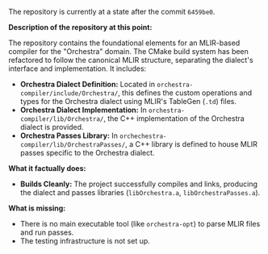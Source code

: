 The repository is currently at a state after the commit `6459be0`.

**Description of the repository at this point:**

The repository contains the foundational elements for an MLIR-based compiler for the "Orchestra" domain. The CMake build system has been refactored to follow the canonical MLIR structure, separating the dialect's interface and implementation. It includes:
*   **Orchestra Dialect Definition:** Located in `orchestra-compiler/include/Orchestra/`, this defines the custom operations and types for the Orchestra dialect using MLIR's TableGen (`.td`) files.
*   **Orchestra Dialect Implementation:** In `orchestra-compiler/lib/Orchestra/`, the C++ implementation of the Orchestra dialect is provided.
*   **Orchestra Passes Library:** In `orchechestra-compiler/lib/OrchestraPasses/`, a C++ library is defined to house MLIR passes specific to the Orchestra dialect.

**What it factually does:**

*   **Builds Cleanly:** The project successfully compiles and links, producing the dialect and passes libraries (`libOrchestra.a`, `libOrchestraPasses.a`).

**What is missing:**

*   There is no main executable tool (like `orchestra-opt`) to parse MLIR files and run passes.
*   The testing infrastructure is not set up.
